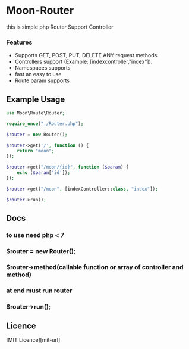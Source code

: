 # Moon-Router
this is simple php Router Support Controller

### Features
- Supports GET, POST, PUT, DELETE ANY request methods.
- Controllers support (Example: [indexcontroller,"index"]).
- Namespaces supports
- fast an easy to use 
- Route param supports




## Example Usage
```php
use Moon\Route\Router;

require_once("./Router.php");

$router = new Router();

$router->get('/', function () {
    return "moon";
});

$router->get("/moon/{id}", function ($param) {
    echo ($param['id']);
});

$router->get("/moon", [indexController::class, "index"]);

$router->run();
```


## Docs
### to use need php < 7  

### $router = new Router();

### $router->method(callable function or array of controller and method)

### at end must run router 

### $router->run();


## Licence
[MIT Licence][mit-url]
